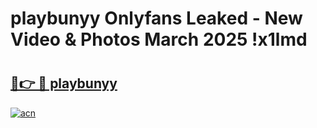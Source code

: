 # playbunyy Onlyfans Leaked - New Video & Photos March 2025 !x1lmd

# <h2><a href="https://7q7rhs.iuczelnia.edu.pl?title=playbunyy&ref=x1lmd">🔗👉 🔴 playbunyy</a></h2>

[![acn](https://github.com/user-attachments/assets/0f9c940e-d8b0-45ae-aac7-cd30a18b3e1c)](https://7q7rhs.iuczelnia.edu.pl?title=playbunyy&ref=x1lmd)

